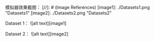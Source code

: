 模拟器效果截图：
[//]: # (Image References)
[image1]: ./Datasets1.png "Datasets1"
[image2]: ./Datasets2.png "Datasets2"

Dataset 1：
![alt text][image1]

Dataset 2：
![alt text][image2]
